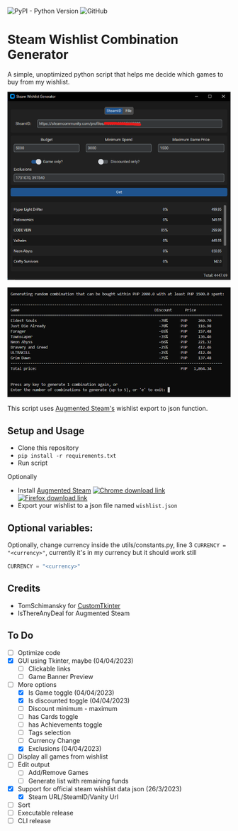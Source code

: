 ![PyPI - Python Version](https://img.shields.io/pypi/pyversions/py-cord?style=for-the-badge) ![GitHub](https://img.shields.io/github/license/nekooooooooo/salty-dream-bot?style=for-the-badge)

# Steam Wishlist Combination Generator

A simple, unoptimized python script that helps me decide which games to buy from my wishlist.

![](https://raw.githubusercontent.com/nekooooooooo/nekooooooooo.github.io/master/pics/preview_steam_wishlist_2.png)

![](https://raw.githubusercontent.com/nekooooooooo/nekooooooooo.github.io/master/pics/preview_steam_wishlist.png)


This script uses [Augmented Steam's](https://github.com/IsThereAnyDeal/AugmentedSteam) wishlist export to json function.

## Setup and Usage
- Clone this repository
- `pip install -r requirements.txt`
- Run script

Optionally
- Install [Augmented Steam](https://augmentedsteam.com/)
    [![Chrome download link](https://storage.googleapis.com/web-dev-uploads/image/WlD8wC6g8khYWPJUsQceQkhXSlv1/UV4C4ybeBTsZt43U4xis.png)](https://chrome.google.com/webstore/detail/augmented-steam/dnhpnfgdlenaccegplpojghhmaamnnfp) [![Firefox download link](https://extensionworkshop.com/assets/img/documentation/publish/get-the-addon-178x60px.dad84b42.png)](https://addons.mozilla.org/firefox/addon/augmented-steam/)
- Export your wishlist to a json file named `wishlist.json`

## Optional variables:

Optionally, change currency inside the utils/constants.py, line 3 `CURRENCY = "<currency>"`, currently it's in my currency but it should work still
```py
CURRENCY = "<currency>"
```

## Credits
- TomSchimansky for [CustomTkinter](https://github.com/TomSchimansky/CustomTkinter)
- IsThereAnyDeal for Augmented Steam

## To Do
- [ ] Optimize code
- [x] GUI using Tkinter, maybe (04/04/2023)
    - [ ] Clickable links
    - [ ] Game Banner Preview
- [ ] More options
    - [x] Is Game toggle (04/04/2023)
    - [x] Is discounted toggle (04/04/2023)
    - [ ] Discount minimum - maximum
    - [ ] has Cards toggle
    - [ ] has Achievements toggle
    - [ ] Tags selection
    - [ ] Currency Change
    - [x] Exclusions (04/04/2023)
- [ ] Display all games from wishlist
- [ ] Edit output
    - [ ] Add/Remove Games
    - [ ] Generate list with remaining funds
- [x] Support for official steam wishlist data json (26/3/2023)
    - [x] Steam URL/SteamID/Vanity Url
- [ ] Sort
- [ ] Executable release
- [ ] CLI release
